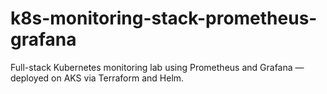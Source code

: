 # k8s-monitoring-stack-prometheus-grafana
Full-stack Kubernetes monitoring lab using Prometheus and Grafana — deployed on AKS via Terraform and Helm.
